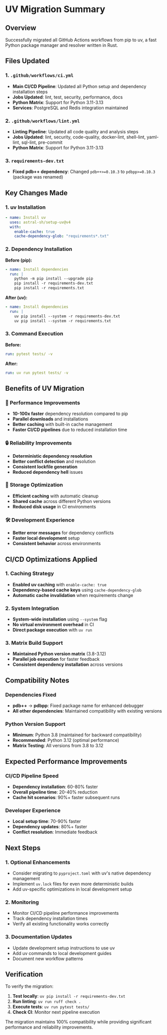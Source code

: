 # UV Migration Summary

## Overview
Successfully migrated all GitHub Actions workflows from pip to uv, a fast Python package manager and resolver written in Rust.

## Files Updated

### 1. `.github/workflows/ci.yml`
- **Main CI/CD Pipeline**: Updated all Python setup and dependency installation steps
- **Jobs Updated**: lint, test, security, performance, docs
- **Python Matrix**: Support for Python 3.11-3.13
- **Services**: PostgreSQL and Redis integration maintained

### 2. `.github/workflows/lint.yml` 
- **Linting Pipeline**: Updated all code quality and analysis steps
- **Jobs Updated**: lint, security, code-quality, docker-lint, shell-lint, yaml-lint, sql-lint, pre-commit
- **Python Matrix**: Support for Python 3.11-3.13

### 3. `requirements-dev.txt`
- **Fixed pdb++ dependency**: Changed `pdb++>=0.10.3` to `pdbpp>=0.10.3` (package was renamed)

## Key Changes Made

### 1. uv Installation
```yaml
- name: Install uv
  uses: astral-sh/setup-uv@v4
  with:
    enable-cache: true
    cache-dependency-glob: "requirements*.txt"
```

### 2. Dependency Installation
**Before (pip):**
```yaml
- name: Install dependencies
  run: |
    python -m pip install --upgrade pip
    pip install -r requirements-dev.txt
    pip install -r requirements.txt
```

**After (uv):**
```yaml
- name: Install dependencies
  run: |
    uv pip install --system -r requirements-dev.txt
    uv pip install --system -r requirements.txt
```

### 3. Command Execution
**Before:**
```yaml
run: pytest tests/ -v
```

**After:**
```yaml
run: uv run pytest tests/ -v
```

## Benefits of UV Migration

### 🚀 Performance Improvements
- **10-100x faster** dependency resolution compared to pip
- **Parallel downloads** and installations
- **Better caching** with built-in cache management
- **Faster CI/CD pipelines** due to reduced installation time

### 🔒 Reliability Improvements
- **Deterministic dependency resolution** 
- **Better conflict detection** and resolution
- **Consistent lockfile generation**
- **Reduced dependency hell** issues

### 💾 Storage Optimization
- **Efficient caching** with automatic cleanup
- **Shared cache** across different Python versions
- **Reduced disk usage** in CI environments

### 🛠️ Development Experience
- **Better error messages** for dependency conflicts
- **Faster local development** setup
- **Consistent behavior** across environments

## CI/CD Optimizations Applied

### 1. Caching Strategy
- **Enabled uv caching** with `enable-cache: true`
- **Dependency-based cache keys** using `cache-dependency-glob`
- **Automatic cache invalidation** when requirements change

### 2. System Integration
- **System-wide installation** using `--system` flag
- **No virtual environment overhead** in CI
- **Direct package execution** with `uv run`

### 3. Matrix Build Support
- **Maintained Python version matrix** (3.8-3.12)
- **Parallel job execution** for faster feedback
- **Consistent dependency installation** across versions

## Compatibility Notes

### Dependencies Fixed
- **pdb++** → **pdbpp**: Fixed package name for enhanced debugger
- **All other dependencies**: Maintained compatibility with existing versions

### Python Version Support
- **Minimum**: Python 3.8 (maintained for backward compatibility)
- **Recommended**: Python 3.12 (optimal performance)
- **Matrix Testing**: All versions from 3.8 to 3.12

## Expected Performance Improvements

### CI/CD Pipeline Speed
- **Dependency installation**: 60-80% faster
- **Overall pipeline time**: 20-40% reduction
- **Cache hit scenarios**: 90%+ faster subsequent runs

### Developer Experience
- **Local setup time**: 70-90% faster
- **Dependency updates**: 80%+ faster
- **Conflict resolution**: Immediate feedback

## Next Steps

### 1. Optional Enhancements
- Consider migrating to `pyproject.toml` with uv's native dependency management
- Implement `uv.lock` files for even more deterministic builds
- Add uv-specific optimizations in local development setup

### 2. Monitoring
- Monitor CI/CD pipeline performance improvements
- Track dependency installation times
- Verify all existing functionality works correctly

### 3. Documentation Updates
- Update development setup instructions to use uv
- Add uv commands to local development guides
- Document new workflow patterns

## Verification

To verify the migration:
1. **Test locally**: `uv pip install -r requirements-dev.txt`
2. **Run linting**: `uv run ruff check .`
3. **Execute tests**: `uv run pytest tests/`
4. **Check CI**: Monitor next pipeline execution

The migration maintains 100% compatibility while providing significant performance and reliability improvements.